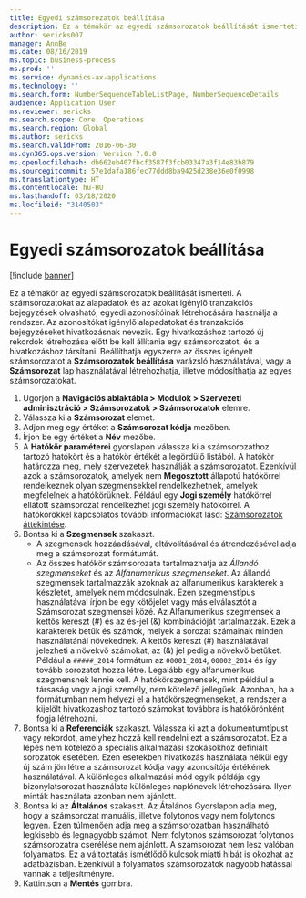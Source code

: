 ```yaml
---
title: Egyedi számsorozatok beállítása
description: Ez a témakör az egyedi számsorozatok beállítását ismerteti.
author: sericks007
manager: AnnBe
ms.date: 08/16/2019
ms.topic: business-process
ms.prod: ''
ms.service: dynamics-ax-applications
ms.technology: ''
ms.search.form: NumberSequenceTableListPage, NumberSequenceDetails
audience: Application User
ms.reviewer: sericks
ms.search.scope: Core, Operations
ms.search.region: Global
ms.author: sericks
ms.search.validFrom: 2016-06-30
ms.dyn365.ops.version: Version 7.0.0
ms.openlocfilehash: db662eb407fbcf3587f3fcb03347a3f14e83b879
ms.sourcegitcommit: 57e1dafa186fec77ddd8ba9425d238e36e0f0998
ms.translationtype: HT
ms.contentlocale: hu-HU
ms.lasthandoff: 03/18/2020
ms.locfileid: "3140503"
---
```

# <a name="set-up-number-sequences-on-an-individual-basis"></a>Egyedi számsorozatok beállítása

[!include [banner](../../includes/banner.md)]

Ez a témakör az egyedi számsorozatok beállítását ismerteti. A számsorozatokat az alapadatok és az azokat igénylő tranzakciós bejegyzések olvasható, egyedi azonosítóinak létrehozására használja a rendszer. Az azonosítókat igénylő alapadatokat és tranzakciós bejegyzéseket hivatkozásnak nevezik. Egy hivatkozáshoz tartozó új rekordok létrehozása előtt be kell állítania egy számsorozatot, és a hivatkozáshoz társítani. Beállíthatja egyszerre az összes igényelt számsorozatot a **Számsorozatok beállítása** varázsló használatával, vagy a **Számsorozat** lap használatával létrehozhatja, illetve módosíthatja az egyes számsorozatokat.

1. Ugorjon a **Navigációs ablaktábla > Modulok > Szervezeti adminisztráció > Számsorozatok > Számsorozatok** elemre.
2. Válassza ki a **Számsorozat** elemet.
3. Adjon meg egy értéket a **Számsorozat kódja** mezőben.
4. Írjon be egy értéket a **Név** mezőbe.
5. A **Hatókör paraméterei** gyorslapon válassza ki a számsorozathoz tartozó hatókört és a hatókör értékét a legördülő listából. A hatókör határozza meg, mely szervezetek használják a számsorozatot. Ezenkívül azok a számsorozatok, amelyek nem **Megosztott** állapotú hatókörrel rendelkeznek olyan szegmensekkel rendelkezhetnek, amelyek megfelelnek a hatókörüknek. Például egy **Jogi személy** hatókörrel ellátott számsorozat rendelkezhet jogi személy hatókörrel. A hatókörökkel kapcsolatos további információkat lásd: [Számsorozatok áttekintése](https://docs.microsoft.com/dynamics365/unified-operations/fin-and-ops/organization-administration/number-sequence-overview). 
6. Bontsa ki a **Szegmensek** szakaszt.
    - A szegmensek hozzáadásával, eltávolításával és átrendezésével adja meg a számsorozat formátumát.  
    - Az összes hatókör számsorozata tartalmazhatja az *Állandó szegmenseket* és az *Alfanumerikus szegmenseket*. Az állandó szegmensek tartalmazzák azoknak az alfanumerikus karakterek a készletét, amelyek nem módosulnak. Ezen szegmenstípus használatával írjon be egy kötőjelet vagy más elválasztót a Számsorozat szegmensei közé. Az Alfanumerikus szegmensek a kettős kereszt (#) és az és-jel (&) kombinációját tartalmazzák. Ezek a karakterek betűk és számok, melyek a sorozat számainak minden használatánál növekednek. A kettős kereszt (#) használatával jelezheti a növekvő számokat, az (&) jel pedig a növekvő betűket. Például a `#####_2014` formátum az `00001_2014`, `00002_2014` és így tovább sorozatot hozza létre. Legalább egy alfanumerikus szegmensnek lennie kell. A hatókörszegmensek, mint például a társaság vagy a jogi személy, nem kötelező jellegűek. Azonban, ha a formátumban nem helyezi el a hatókörszegmenseket, a rendszer a kijelölt hivatkozáshoz tartozó számokat továbbra is hatókörönként fogja létrehozni.  
7. Bontsa ki a **Referenciák** szakaszt. Válassza ki azt a dokumentumtípust vagy rekordot, amelyhez hozzá kell rendelni ezt a számsorozatot. Ez a lépés nem kötelező a speciális alkalmazási szokásokhoz definiált sorozatok esetében. Ezen esetekben hivatkozás használata nélkül egy új szám jön létre a számsorozat kódja vagy azonosítója értékének használatával. A különleges alkalmazási mód egyik példája egy bizonylatsorozat használata különleges naplónevek létrehozására. Ilyen minták használata azonban nem ajánlott.  
8. Bontsa ki az **Általános** szakaszt. Az Átalános Gyorslapon adja meg, hogy a számsorozat manuális, illetve folytonos vagy nem folytonos legyen. Ezen túlmenően adja meg a számsorozatban használható legkisebb és legnagyobb számot. Nem folytonos számsorozat folytonos számsorozatra cserélése nem ajánlott. A számsorozat nem lesz valóban folyamatos. Ez a változtatás ismétlődő kulcsok miatti hibát is okozhat az adatbázisban. Ezenkívül a folyamatos számsorozatok nagyobb hatással vannak a teljesítményre.   
9. Kattintson a **Mentés** gombra.

